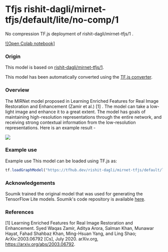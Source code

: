 # Tfjs rishit-dagli/mirnet-tfjs/default/lite/no-comp/1
No compression TF.js deployment of rishit-dagli/mirnet-tfjs/1 .

<!-- parent-model: rishit-dagli/mirnet-tfjs/1 -->
<!-- asset-path: https://github.com/Rishit-dagli/MIRNet-TFJS/releases/download/v0.2.0/mirnet_no_comp.tar.gz -->

[![Open Colab notebook]](https://colab.research.google.com/github/Rishit-dagli/MIRNet-TFJS/blob/main/MIRNet_TFJS.ipynb)

### Origin
This model is based on [rishit-dagli/mirnet-tfjs/1](https://tfhub.dev/rishit-dagli/mirnet-tfjs/1/).

This model has been automatically converted using the [TF.js converter](https://github.com/tensorflow/tfjs/tree/master/tfjs-converter).

### Overview
The MIRNet model proposed in Learning Enriched Features for Real Image Restoration and Enhancement (Zamir et al.) [1] . The model can take a low-light image and enhance it to a great extent. The model has goals of maintaining high-resolution representations through the entire network, and receiving strong contextual information from the low-resolution representations. Here is an example result -

![](https://i.imgur.com/58VzXAO.png)

### Example use
Example use
This model can be loaded using TF.js as:

```js
tf.loadGraphModel("https://tfhub.dev/rishit-dagli/mirnet-tfjs/default/lite/no-comp/1", { fromTFHub: true })
```

### Acknowledgements
Soumik trained the original model that was used for generating the TensorFlow Lite models. Soumik's code repository is available [here](https://github.com/soumik12345/MIRNet).

### References

[1] Learning Enriched Features for Real Image Restoration and Enhancement. Syed Waqas Zamir, Aditya Arora, Salman Khan, Munawar Hayat, Fahad Shahbaz Khan, Ming-Hsuan Yang, and Ling Shao; ArXiv:2003.06792 [Cs], July 2020. arXiv.org, https://arxiv.org/abs/2003.06792.